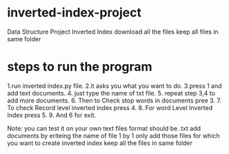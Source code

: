 # inverted-index-project
Data Structure Project Inverted Index
download all the files 
keep all files in same folder

# steps to run the program
1.run inverted index.py file.
2.it asks you what you want to do. 
3.press 1 and add text documents.
4. just type the name of txt file.
5. repeat step 3,4 to add more documents.
6. Then to Check stop words in documents pree 3.
7. To check Record level inverted index press 4.
8. For word Level Inverted Index press 5. 
9. And 6 for exit.

Note: you can test it on your own text files format should be .txt add documents by eriteing the name of file 1 by 1 only add those files for which you want to create inverted index keep all the files in same folder
